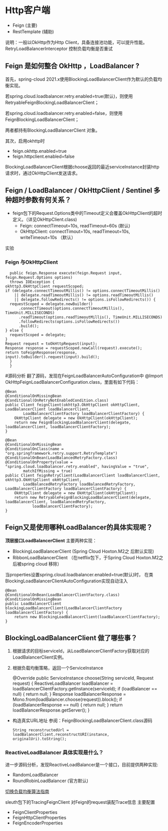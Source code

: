 # Http客户端
* Feign (主要)
* RestTemplate (辅助)

说明：一般以OkHttp作为Http Client，具备连接池功能，可以提升性能。
      RetryLoadBalancerInterceptor 控制负载均衡是否重试


## Feign 是如何整合 OkHttp ，LoadBalancer ?
首先，spring-cloud 2021.x使用BlockingLoadBalancerClient作为默认的负载均衡实现。

若spring.cloud.loadbalancer.retry.enabled=true(默认)，则使用RetryableFeignBlockingLoadBalancerClient；

若spring.cloud.loadbalancer.retry.enabled=false，则使用FeignBlockingLoadBalancerClient；

两者都持有BlockingLoadBalancerClient 对象。

其次，启用okhttp时
* feign.okhttp.enabled=true
* feign.httpclient.enabled=false 

BlockingLoadBalancerClient根据choose返回的最近serviceInstance封装http请求时，通过OkHttpClient发送请求。

## Feign / LoadBalancer / OkHttpClient / Sentinel 多种超时参数有何关系？
* feign包下的Request.Options类中的Timeout定义会覆盖OkHttpClient的超时定义。（详见OkHttpClient.class)
  * Feign: connectTimeout=10s, readTimeout=60s (默认)
  * OkHttpClient: connectTimout=10s, readTimeout=10s, writeTimeout=10s （默认）
    
实验
### Feign 与OkHttpClient
      public feign.Response execute(feign.Request input, feign.Request.Options options)
      throws IOException {
    okhttp3.OkHttpClient requestScoped;
    if (delegate.connectTimeoutMillis() != options.connectTimeoutMillis()
        || delegate.readTimeoutMillis() != options.readTimeoutMillis()
        || delegate.followRedirects() != options.isFollowRedirects()) {
      requestScoped = delegate.newBuilder()
          .connectTimeout(options.connectTimeoutMillis(), TimeUnit.MILLISECONDS)
          .readTimeout(options.readTimeoutMillis(), TimeUnit.MILLISECONDS)
          .followRedirects(options.isFollowRedirects())
          .build();
    } else {
      requestScoped = delegate;
    }
    Request request = toOkHttpRequest(input);
    Response response = requestScoped.newCall(request).execute();
    return toFeignResponse(response, input).toBuilder().request(input).build();
      }
      }
      



#源码分析
翻了源码，发现在FeignLoadBalancerAutoConfiguration中 @Import OkHttpFeignLoadBalancerConfiguration.class，里面有如下代码：

	@Bean
	@ConditionalOnMissingBean
	@Conditional(OnRetryNotEnabledCondition.class)
	public Client feignClient(okhttp3.OkHttpClient okHttpClient, LoadBalancerClient loadBalancerClient,
			LoadBalancerClientFactory loadBalancerClientFactory) {
		OkHttpClient delegate = new OkHttpClient(okHttpClient);
		return new FeignBlockingLoadBalancerClient(delegate, loadBalancerClient, loadBalancerClientFactory);
	}

    @Bean
	@ConditionalOnMissingBean
	@ConditionalOnClass(name = "org.springframework.retry.support.RetryTemplate")
	@ConditionalOnBean(LoadBalancedRetryFactory.class)
	@ConditionalOnProperty(value = "spring.cloud.loadbalancer.retry.enabled", havingValue = "true",
			matchIfMissing = true)
	public Client feignRetryClient(LoadBalancerClient loadBalancerClient, okhttp3.OkHttpClient okHttpClient,
			LoadBalancedRetryFactory loadBalancedRetryFactory, LoadBalancerClientFactory loadBalancerClientFactory) {
		OkHttpClient delegate = new OkHttpClient(okHttpClient);
		return new RetryableFeignBlockingLoadBalancerClient(delegate, loadBalancerClient, loadBalancedRetryFactory,
				loadBalancerClientFactory);
	}


## Feign又是使用哪种LoadBalancer的具体实现呢？
**顶层接口LoadBalancerClient** 主要两种实现：
* BlockingLoadBalancerClient (Spring Cloud Hoxton.M2之 后默认实现)
* RibbonLoadBalancerClient  （在netflix包下，于Spring Cloud Hoxton.M2之后被spring cloud 移除）

当properties设置spring.cloud.loadbalancer.enabled=true(默认)时，
在类BlockingLoadBalancerClientAutoConfiguration实现自动注入

    @Bean
	@ConditionalOnBean(LoadBalancerClientFactory.class)
	@ConditionalOnMissingBean
	public LoadBalancerClient blockingLoadBalancerClient(LoadBalancerClientFactory loadBalancerClientFactory) {
		return new BlockingLoadBalancerClient(loadBalancerClientFactory);
	}

## BlockingLoadBalancerClient 做了哪些事？
1. 根据请求的目标serviceId，从LoadBalancerClientFactory获取对应的LoadBalancerClient实例。
2. 根据负载均衡策略，返回一个ServiceInstance


    @Override
    public <T> ServiceInstance choose(String serviceId, Request<T> request) {
    ReactiveLoadBalancer<ServiceInstance> loadBalancer = loadBalancerClientFactory.getInstance(serviceId);
    if (loadBalancer == null) {
    return null;
    }
    Response<ServiceInstance> loadBalancerResponse = Mono.from(loadBalancer.choose(request)).block();
    if (loadBalancerResponse == null) {
    return null;
    }
    return loadBalancerResponse.getServer();
    }
* 构造真实URL地址
   参阅：FeignBlockingLoadBalancerClient.class源码
      
      String reconstructedUrl = loadBalancerClient.reconstructURI(instance, originalUri).toString();



### ReactiveLoadBalancer 具体实现是什么？
进一步源码分析，发现ReactiveLoadBalancer是一个接口，目前提供两种实现:
* RandomLoadBalancer
* RoundRobinLoadBalancer (官方默认)

[切换负载均衡算法指南](https://docs.spring.io/spring-cloud-commons/docs/current/reference/html/#switching-between-the-load-balancing-algorithms)


sleuth包下的TracingFeignClient 对Feign的request装配Trace信息
主要配置
* FeignClientProperties
* FeignHttpClientProperties
* FeignEncoderProperties



